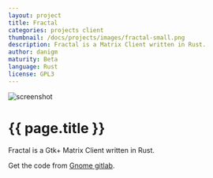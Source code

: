 ```yaml
---
layout: project
title: Fractal
categories: projects client
thumbnail: /docs/projects/images/fractal-small.png
description: Fractal is a Matrix Client written in Rust.
author: danigm
maturity: Beta
language: Rust
license: GPL3
---
```


![screenshot](/docs/projects/images/fractal-large.png "{{ page.title }}")

# {{ page.title }}
Fractal is a Gtk+ Matrix Client written in Rust.

Get the code from [Gnome gitlab](https://gitlab.gnome.org/World/fractal).
